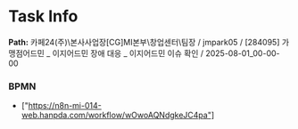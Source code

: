 # Task Info

**Path:** 카페24(주)\본사사업장\[CG]MI본부\창업센터\팀장 / jmpark05 / [284095] 가맹점어드민 _ 이지어드민 장애 대응 _ 이지어드민 이슈 확인 / 2025-08-01_00-00-00

### BPMN
- ["https://n8n-mi-014-web.hanpda.com/workflow/wOwoAQNdgkeJC4pa"]

